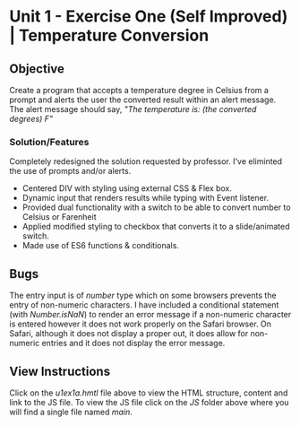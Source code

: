 # Unit 1 - Exercise One (Self Improved) | Temperature Conversion

## Objective

Create a program that accepts a temperature degree in Celsius from a prompt and alerts the user the converted result within an alert message. The alert message should say, _"The temperature is: (the converted degrees) F"_

### Solution/Features

Completely redesigned the solution requested by professor. I've eliminted the use of prompts and/or alerts.

- Centered DIV with styling using external CSS & Flex box.
- Dynamic input that renders results while typing with Event listener.
- Provided dual functionality with a switch to be able to convert number to Celsius or Farenheit
- Applied modified styling to checkbox that converts it to a slide/animated switch.
- Made use of ES6 functions & conditionals.

## Bugs

The entry input is of _number_ type which on some browsers prevents the entry of non-numeric characters. I have included a conditional statement (with _Number.isNaN_) to render an error message if a non-numeric character is entered however it does not work properly on the Safari browser. On Safari, although it does not display a proper out, it does allow for non-numeric entries and it does not display the error message.

## View Instructions

Click on the _u1ex1a.hmtl_ file above to view the HTML structure, content and link to the JS file. To view the JS file click on the _JS_ folder above where you will find a single file named _main_.
